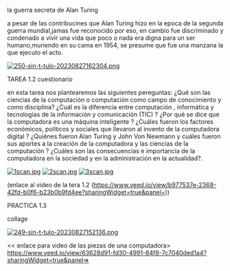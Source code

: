 la guerra secreta de Alan Turing


a pesar de las contribucines que Alan Turing hizo en la epoca de la segunda guerra mundial,jamas fue reconocido por eso,
en cambio fue discriminado y condenado a vivir una vida que poco o nada era digna para un ser humano,muriendo en su cama en 1954, 
se presume que fue una manzana la que ejecuto el acto.


[![250-sin-t-tulo-20230827162304.png](https://i.postimg.cc/tChpF8tQ/250-sin-t-tulo-20230827162304.png)](https://postimg.cc/PPrgj3R2)





TAREA 1.2
cuestionario

en esta tarea nos plantearemos las siguientes pereguntas:
¿Qué son las ciencias de la computación o computación como campo de conocimiento y como disciplina?
¿Cuál es la diferencia entre computación , informática y tecnologías de la información y comunicación (TIC) ?
¿Por qué se dice que la computadora es una máquina inteligente ?
¿Cuáles fueron los factores económicos, políticos y sociales que llevaron al invento de la computadora digital ?
¿Quiénes fueron Alan Turing y John Von Newmann y cuáles fueron sus aportes a la creación de la computadora y las ciencias de la computación ?
¿Cuáles son las consecuencias e importancia de la computadora en la sociedad y en la administración en la actualidad?.






[![1scan.jpg](https://i.postimg.cc/8Cdkdc8S/1scan.jpg)](https://postimg.cc/f3LhDwT2)
[![2scan.jpg](https://i.postimg.cc/tTSjDV2L/2scan.jpg)](https://postimg.cc/0MwFyrgf)
[![3scan.jpg](https://i.postimg.cc/bN2hHrbB/3scan.jpg)](https://postimg.cc/JGmvR1pN)

(enlace al video de la tera 1.2
(https://www.veed.io/view/b977537e-2368-42fd-b0f6-b23b0b9fd4ee?sharingWidget=true&panel=))

  PRACTICA 1.3

  collage
  
  [![249-sin-t-tulo-20230827152136.png](https://i.postimg.cc/9fpnVH52/249-sin-t-tulo-20230827152136.png)](https://postimg.cc/PLC4zc5V)

<< enlace para video de las piezas de una computadora>
 <https://www.veed.io/view/63628d91-fd30-4991-84f8-7c7040ded1a4?sharingWidget=true&panel=>>
